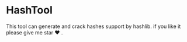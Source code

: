 # HashTool

This tool can generate and crack hashes support by hashlib.
if you like it please give me star ♥ .

